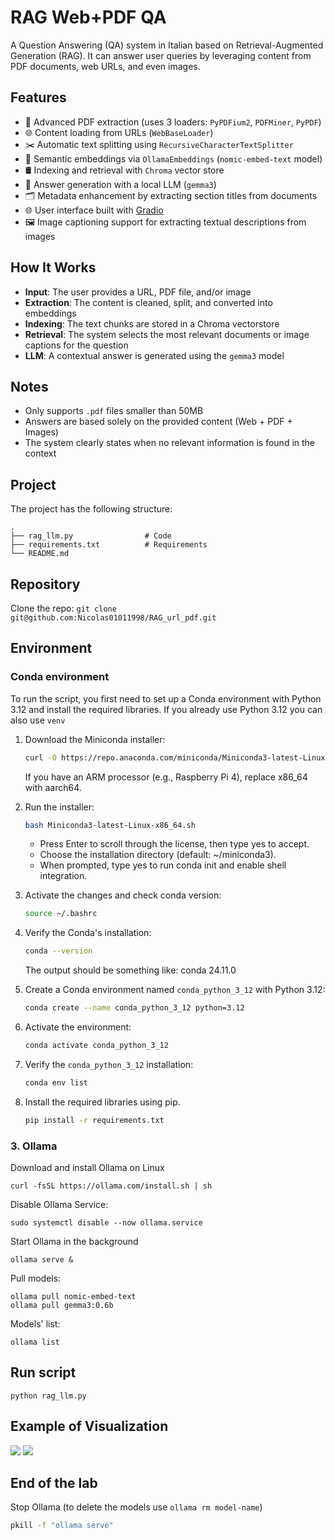 # RAG Web+PDF QA

A Question Answering (QA) system in Italian based on Retrieval-Augmented Generation (RAG). It can answer user queries by leveraging content from PDF documents, web URLs, and even images.

## Features

- 📄 Advanced PDF extraction (uses 3 loaders: `PyPDFium2`, `PDFMiner`, `PyPDF`)
- 🌐 Content loading from URLs (`WebBaseLoader`)
- ✂️ Automatic text splitting using `RecursiveCharacterTextSplitter`
- 🧠 Semantic embeddings via `OllamaEmbeddings` (`nomic-embed-text` model)
- 🛢️ Indexing and retrieval with `Chroma` vector store
- 💬 Answer generation with a local LLM (`gemma3`)
- 🗂️ Metadata enhancement by extracting section titles from documents
- 🌐 User interface built with [Gradio](https://gradio.app/)
- 🖼️ Image captioning support for extracting textual descriptions from images

## How It Works

- **Input**: The user provides a URL, PDF file, and/or image
- **Extraction**: The content is cleaned, split, and converted into embeddings  
- **Indexing**: The text chunks are stored in a Chroma vectorstore  
- **Retrieval**: The system selects the most relevant documents or image captions for the question  
- **LLM**: A contextual answer is generated using the `gemma3` model

## Notes

- Only supports `.pdf` files smaller than 50MB  
- Answers are based solely on the provided content (Web + PDF + Images) 
- The system clearly states when no relevant information is found in the context

## Project 
The project has the following structure:
```plaintext
.
├── rag_llm.py                # Code
├── requirements.txt          # Requirements 
└── README.md             

```

## Repository
Clone the repo: `git clone git@github.com:Nicolas01011998/RAG_url_pdf.git`

## Environment
### Conda environment
To run the script, you first need to set up a Conda environment with Python 3.12 and install the required libraries.
If you already use Python 3.12 you can also use `venv`
1. Download the Miniconda installer:
   ```bash
   curl -O https://repo.anaconda.com/miniconda/Miniconda3-latest-Linux-x86_64.sh 
    ```
    If you have an ARM processor (e.g., Raspberry Pi 4), replace x86_64 with aarch64.

2. Run the installer:
   ```bash
   bash Miniconda3-latest-Linux-x86_64.sh
    ```
    + Press Enter to scroll through the license, then type yes to accept.
    + Choose the installation directory (default: ~/miniconda3).
    + When prompted, type yes to run conda init and enable shell integration.

4. Activate the changes and check conda version:
   ```bash
   source ~/.bashrc
    ```

5. Verify the Conda's installation:
   ```bash
   conda --version
    ```
    The output should be something like: conda 24.11.0


6. Create a Conda environment named `conda_python_3_12` with Python 3.12:
   ```bash
   conda create --name conda_python_3_12 python=3.12
    ```

7. Activate the environment:
    ```bash
    conda activate conda_python_3_12
    ```


8. Verify the `conda_python_3_12` installation:
    ```bash
   conda env list
    ```

9. Install the required libraries using pip.
    ```bash
    pip install -r requirements.txt
    ```

### 3. Ollama 
Download and install Ollama on Linux
```
curl -fsSL https://ollama.com/install.sh | sh
```
Disable Ollama Service:
```
sudo systemctl disable --now ollama.service
```

Start Ollama in the background
```
ollama serve &
```

Pull models:
```
ollama pull nomic-embed-text
ollama pull gemma3:0.6b
```

Models' list:
```
ollama list
```

## Run script
```
python rag_llm.py
```

## Example of Visualization 

<img src="Example.png" >
<img src="Example_2.png" >

## End of the lab
Stop Ollama (to delete the models use `ollama rm model-name`)

```bash
pkill -f "ollama serve"
```
